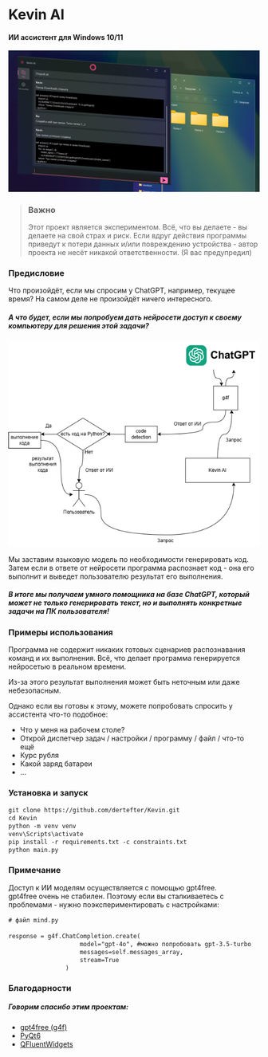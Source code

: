 # Kevin AI
#### ИИ ассистент для Windows 10/11
![Скриншот 1](res/screenshots/1.jpg)

> ### Важно
> Этот проект является экспериментом. 
> Всё, что вы делаете - вы делаете на свой страх и риск.
> Если вдруг действия программы приведут к потери данных и/или повреждению устройства - автор проекта не несёт никакой ответственности.
> (Я вас предупредил)

### Предисловие
Что произойдёт, если мы спросим у ChatGPT, например, текущее время?
На самом деле не произойдёт ничего интересного. 
##### А что будет, если мы попробуем дать нейросети доступ к своему компьютеру для решения этой задачи?

![Скриншот 2](res/screenshots/graph.png)

Мы заставим языковую модель по необходимости генерировать код. 
Затем если в ответе от нейросети программа распознает код - она его выполнит и выведет пользователю результат его выполнения.
##### В итоге мы получаем умного помощника на базе ChatGPT, который может не только генерировать текст, но и выполнять конкретные задачи на ПК пользователя!

### Примеры использования
Программа не содержит никаких готовых сценариев распознавания команд и их выполнения.
Всё, что делает программа генерируется нейросетью в реальном времени.

Из-за этого результат выполнения может быть неточным или даже небезопасным.

Однако если вы готовы к этому, можете попробовать спросить у ассистента что-то подобное:
- Что у меня на рабочем столе?
- Открой диспетчер задач / настройки / программу / файл / что-то ещё
- Курс рубля
- Какой заряд батареи
- ...

### Установка и запуск
```
git clone https://github.com/dertefter/Kevin.git
cd Kevin
python -m venv venv
venv\Scripts\activate
pip install -r requirements.txt -c constraints.txt
python main.py
```

### Примечание
Доступ к ИИ моделям осуществляется с помощью gpt4free. </br>
gpt4free очень не стабилен. Поэтому если вы сталкиваетесь с проблемами - нужно поэкспериментировать с настройками:
```
# файл mind.py

response = g4f.ChatCompletion.create(
                    model="gpt-4o", #можно попробовать gpt-3.5-turbo
                    messages=self.messages_array,
                    stream=True
                )
```
### Благодарности
##### Говорим спасибо этим проектам:
- [gpt4free (g4f)](https://github.com/xtekky/gpt4free)
- [PyQt6](https://www.riverbankcomputing.com/software/pyqt/)
- [QFluentWidgets](https://qfluentwidgets.com/)